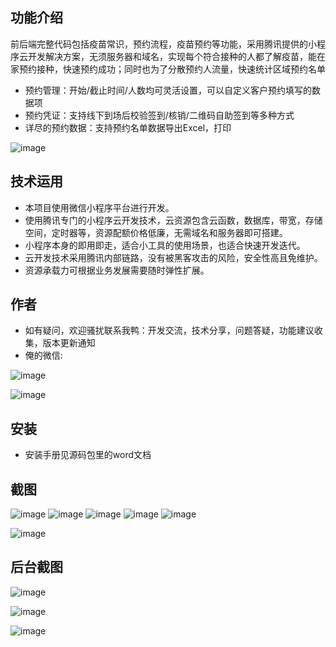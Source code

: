 ## 功能介绍 
    
前后端完整代码包括疫苗常识，预约流程，疫苗预约等功能，采用腾讯提供的小程序云开发解决方案，无须服务器和域名，实现每个符合接种的人都了解疫苗，能在家预约接种，快速预约成功；同时也为了分散预约人流量，快速统计区域预约名单

- 预约管理：开始/截止时间/人数均可灵活设置，可以自定义客户预约填写的数据项
- 预约凭证：支持线下到场后校验签到/核销/二维码自助签到等多种方式
- 详尽的预约数据：支持预约名单数据导出Excel，打印

 
![image](https://user-images.githubusercontent.com/100545532/156073663-18b5b854-720c-4e32-9751-87946736346b.png)


## 技术运用
- 本项目使用微信小程序平台进行开发。
- 使用腾讯专门的小程序云开发技术，云资源包含云函数，数据库，带宽，存储空间，定时器等，资源配额价格低廉，无需域名和服务器即可搭建。
- 小程序本身的即用即走，适合小工具的使用场景，也适合快速开发迭代。
- 云开发技术采用腾讯内部链路，没有被黑客攻击的风险，安全性高且免维护。
- 资源承载力可根据业务发展需要随时弹性扩展。  



## 作者
- 如有疑问，欢迎骚扰联系我鸭：开发交流，技术分享，问题答疑，功能建议收集，版本更新通知
- 俺的微信:

![image](https://user-images.githubusercontent.com/100545532/156073832-f16fbe69-5241-41ef-bbdf-71fe94e2f174.png)


![image](https://user-images.githubusercontent.com/100545532/156073784-38b04c52-648e-4bff-8290-8876fe4288d7.png)

 
## 安装

- 安装手册见源码包里的word文档




## 截图

![image](https://user-images.githubusercontent.com/100545532/156073908-12777a77-7c1c-4466-b674-a8b1096cba28.png)
![image](https://user-images.githubusercontent.com/100545532/156073913-735917d2-bdbb-4921-af06-aaea3e4f183a.png)
![image](https://user-images.githubusercontent.com/100545532/156073924-c1667d3d-144c-444b-b47b-04f386849d32.png)
![image](https://user-images.githubusercontent.com/100545532/156073928-0a08976b-959a-479e-8d7a-c13ebe255c28.png)
![image](https://user-images.githubusercontent.com/100545532/156073931-b6a6fe9e-2d17-40db-a0ac-c9078409d4c5.png)

![image](https://user-images.githubusercontent.com/100545532/156073938-8b8dc75d-606d-4970-8569-73b21d60b2a2.png)

## 后台截图

![image](https://user-images.githubusercontent.com/100545532/156074014-321dfd7d-3f99-42f9-8fa1-6f4f6205af4b.png)

![image](https://user-images.githubusercontent.com/100545532/156074036-679810a9-506a-403c-b7c2-253262d0fc5f.png)

![image](https://user-images.githubusercontent.com/100545532/156074058-66d57250-d1a4-479d-8b17-bad58625c03b.png)





